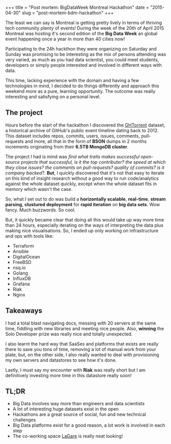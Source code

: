 +++
title = "Post mortem: BigDataWeek Montreal Hackathon"
date = "2015-04-30"
slug = "post-mortem-bdm-hackathon"
+++

The least we can say is Montreal is getting pretty lively in terms of thriving
tech community plenty of events! During the week of the 20th of April 2015
Montreal was hosting it's second edition of the **Big Data Week** an global
event happening once a year in more than 40 cities now!

Participating to the 24h hackthon they were organizing on Saturday and Sunday
was promising to be interesting as the mix of persons attending was very varied,
as much as you had data scientist, you could meet students, developers or simply
people interested and involved in different ways with data.

This time, lacking experience with the domain and having a few technologies in
mind, I decided to do things differently and approach this weekend more as a pure,
learning opportunity. The outcome was really interesting and satisfying on a
personal level.

## The project

Hours before the start of the hackathon I discovered the [GHTorrent](http://ghtorrent.org)
dataset, a historical archive of GitHub's public event timeline dating back to 2012.
This dataset includes repos, commits, users, issues, comments, pull-requests and
more, all that in the form of **BSON** dumps in 2 months increments originating
from their **6.5TB MongoDB cluster**.

The project I had is mind was _find what traits makes successful open-source projects
that successful, is it the top contributer? the speed at which they close issues?
the comments on pull-requests? quality of commits? is it company backed?_. **But**,
I quickly discovered that it's not that easy to iterate on this kind of insight
research without a good way to run code/analytics against the whole dataset quickly,
except when the whole dataset fits in memory which wasn't the case.

So, what I set out to do was build a **horizontally scalable**, **real-time**,
**stream parsing**, **clustured deployment** for **rapid iteration** on **big data
sets**. Wow fancy. Much buzzwords. So cool.

But, it quickly became clear that doing all this would take up way more time than
24 hours, especially iterating on the ways of interpreting the data plus making
nice visualisations. So, I ended up only working on infrastructure and ops with
tools like:

- Terraform
- Ansible
- DigitalOcean
- FreeBSD
- nsq.io
- Golang
- InfluxDB
- Grafana
- Riak
- Nginx

## Takeaways

I had a total blast navigating docs, messing with 20 servers at the same time,
fiddling with new libraries and meeting nice people. Also, **winning** the Solo
Developer prize was really nice and totally unexpected.

I also learnt the hard way that SaaSes and platforms that exists are really there
to save you tons of time, removing a lot of manual work from your plate, but,
on the other side, I also really wanted to deal with provisioning my own servers
and datastores to see how it's done.

Lastly, I must say my encounter with **Riak** was really short but I am definitively
investing more time in this datastore really soon!

## TL;DR

- Big Data involves way more than engineers and data scientists
- A lot of interesting huge datasets exist in the open
- Hackathons are a great source of social, fun and new technical challenges
- Big Data platforms exist for a good reason, a lot work is involved in each step
- The co-working space [LaGare](http://garemtl.com/) is really neat looking!

<script async class="speakerdeck-embed" data-id="e54ce2baaac14f2fb1a7bee125fa68b5" data-ratio="1.33333333333333" src="//speakerdeck.com/assets/embed.js"></script>
